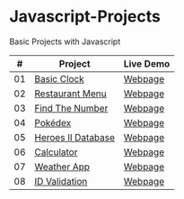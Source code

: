 # Javascript-Projects
Basic Projects with Javascript

|  #  | Project                                                                                 | Live Demo                                                           |
| :-: | --------------------------------------------------------------------------------------- | ------------------------------------------------------------------- |
| 01  | [Basic Clock](https://github.com/Raven-Isaac-Finch/Basic-Clock)                         | [Webpage](https://raven-isaac-finch.github.io/Basic-Clock/)         |
| 02  | [Restaurant Menu](https://github.com/Raven-Isaac-Finch/Restaurant-Menu)                 | [Webpage](https://raven-isaac-finch.github.io/Restaurant-Menu/)     |
| 03  | [Find The Number](https://github.com/Raven-Isaac-Finch/Find-The-Number)                 | [Webpage](https://raven-isaac-finch.github.io/Find-The-Number/)     |
| 04  | [Pokédex](https://github.com/Raven-Isaac-Finch/Pokedex)                                 | [Webpage](https://raven-isaac-finch.github.io/Pokedex/)             |
| 05  | [Heroes II Database](https://github.com/Raven-Isaac-Finch/Heroes-II-Databse)            | [Webpage](https://raven-isaac-finch.github.io/Heroes-II-Databse/)   |
| 06  | [Calculator](https://github.com/Raven-Isaac-Finch/Calculator)                           | [Webpage](https://raven-isaac-finch.github.io/Calculator/)          |
| 07  | [Weather App](https://github.com/Raven-Isaac-Finch/Weather-Application)                 | [Webpage](https://raven-isaac-finch.github.io/Weather-Application/) |
| 08  | [ID Validation](https://github.com/Raven-Isaac-Finch/TR-Identity-Number-Validation)     | [Webpage](https://raven-isaac-finch.github.io/TR-Identity-Number-Validation/) |
